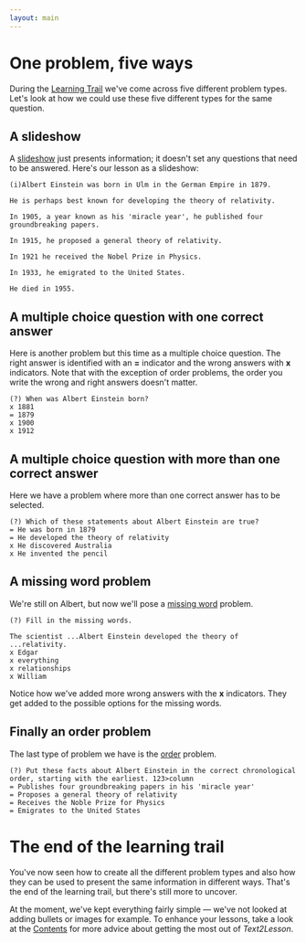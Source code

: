 ```yaml
---
layout: main
---
```


# One problem, five ways

During the [Learning Trail](learning-trail.md) we've come across five different
problem types. Let's look at how we could use these five different types for the
same question.

## A slideshow

A [slideshow](slideshows.md) just presents information; it doesn't set any questions that need to be answered. Here's our lesson as a slideshow:

```
(i)Albert Einstein was born in Ulm in the German Empire in 1879.

He is perhaps best known for developing the theory of relativity.

In 1905, a year known as his 'miracle year', he published four groundbreaking papers.

In 1915, he proposed a general theory of relativity.

In 1921 he received the Nobel Prize in Physics.

In 1933, he emigrated to the United States.

He died in 1955.
```

## A multiple choice question with one correct answer

Here is another problem but this time as a multiple choice question. The right answer is identified with an **=** indicator and the wrong answers with **x** indicators. Note that with the exception of order problems, the order you write the wrong and right answers doesn't matter.

```
(?) When was Albert Einstein born?
x 1881
= 1879
x 1900
x 1912
```

## A multiple choice question with more than one correct answer

Here we have a problem where more than one correct answer has to be selected.

```
(?) Which of these statements about Albert Einstein are true?
= He was born in 1879
= He developed the theory of relativity
x He discovered Australia
x He invented the pencil
```

## A missing word problem

We're still on Albert, but now we'll pose a [missing word](missing-word-and-order.md) problem.

```
(?) Fill in the missing words.

The scientist ...Albert Einstein developed the theory of ...relativity.
x Edgar
x everything
x relationships
x William
```

Notice how we've added more wrong answers with the **x** indicators. They get added to the possible options for the missing words.

## Finally an order problem

The last type of problem we have is the [order](missing-word-and-order.md) problem.

```
(?) Put these facts about Albert Einstein in the correct chronological order, starting with the earliest. 123>column
= Publishes four groundbreaking papers in his 'miracle year'
= Proposes a general theory of relativity
= Receives the Noble Prize for Physics
= Emigrates to the United States
```

# The end of the learning trail

You've now seen how to create all the different problem types and also how they can be used to present the same information in different ways.
That's the end of the learning trail, but there's still more to uncover.

At the moment, we've kept everything fairly simple — we've not looked at adding
bullets or images for example. To enhance your lessons, take a look at the [Contents](../contents.md)
for more advice about getting the most out of _Text2Lesson_.
